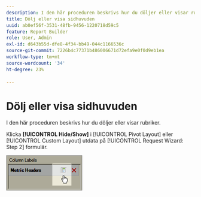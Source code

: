 ```yaml
---
description: I den här proceduren beskrivs hur du döljer eller visar rubriker.
title: Dölj eller visa sidhuvuden
uuid: ab0ef56f-3531-48fb-9456-1220718d59c5
feature: Report Builder
role: User, Admin
exl-id: d643b55d-dfe8-4f34-bb49-044c1166536c
source-git-commit: 7226b4c77371b486006671d72efa9e0f0d9eb1ea
workflow-type: tm+mt
source-wordcount: '34'
ht-degree: 23%

---
```


# Dölj eller visa sidhuvuden

I den här proceduren beskrivs hur du döljer eller visar rubriker.

Klicka **[!UICONTROL Hide/Show]** i [!UICONTROL Pivot Layout] eller [!UICONTROL Custom Layout] utdata på [!UICONTROL Request Wizard: Step 2] formulär.

![](assets/hide_show_header.png)
